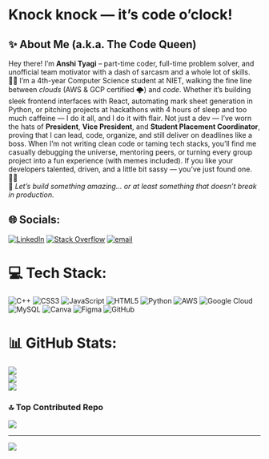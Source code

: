 # Knock knock — it’s code o’clock!
## ✨ About Me (a.k.a. The Code Queen)

Hey there! I’m **Anshi Tyagi** – part-time coder, full-time problem solver, and unofficial team motivator with a dash of sarcasm and a whole lot of skills. 👩‍💻 I’m a 4th-year Computer Science student at NIET, walking the fine line between *clouds* (AWS & GCP certified 🌩️) and *code*. Whether it’s building sleek frontend interfaces with React, automating mark sheet generation in Python, or pitching projects at hackathons with 4 hours of sleep and too much caffeine — I do it all, and I do it with flair. Not just a dev — I’ve worn the hats of **President**, **Vice President**, and **Student Placement Coordinator**, proving that I can lead, code, organize, and still deliver on deadlines like a boss. When I’m not writing clean code or taming tech stacks, you’ll find me casually debugging the universe, mentoring peers, or turning every group project into a fun experience (with memes included). If you like your developers talented, driven, and a little bit sassy — you’ve just found one. 💁‍♀️ <br>
🚀 *Let’s build something amazing… or at least something that doesn’t break in production.*  



## 🌐 Socials:
[![LinkedIn](https://img.shields.io/badge/LinkedIn-%230077B5.svg?logo=linkedin&logoColor=white)](https://linkedin.com/in/https://www.linkedin.com/in/anshi-tyagi-859535276/) [![Stack Overflow](https://img.shields.io/badge/-Stackoverflow-FE7A16?logo=stack-overflow&logoColor=white)](https://stackoverflow.com/users/https://stackoverflow.com/users/31083004/anshi-tyagi) [![email](https://img.shields.io/badge/Email-D14836?logo=gmail&logoColor=white)](mailto:anshityagi203@gmail.com) 

# 💻 Tech Stack:
![C++](https://img.shields.io/badge/c++-%2300599C.svg?style=for-the-badge&logo=c%2B%2B&logoColor=white) ![CSS3](https://img.shields.io/badge/css3-%231572B6.svg?style=for-the-badge&logo=css3&logoColor=white) ![JavaScript](https://img.shields.io/badge/javascript-%23323330.svg?style=for-the-badge&logo=javascript&logoColor=%23F7DF1E) ![HTML5](https://img.shields.io/badge/html5-%23E34F26.svg?style=for-the-badge&logo=html5&logoColor=white) ![Python](https://img.shields.io/badge/python-3670A0?style=for-the-badge&logo=python&logoColor=ffdd54) ![AWS](https://img.shields.io/badge/AWS-%23FF9900.svg?style=for-the-badge&logo=amazon-aws&logoColor=white) ![Google Cloud](https://img.shields.io/badge/GoogleCloud-%234285F4.svg?style=for-the-badge&logo=google-cloud&logoColor=white) ![MySQL](https://img.shields.io/badge/mysql-4479A1.svg?style=for-the-badge&logo=mysql&logoColor=white) ![Canva](https://img.shields.io/badge/Canva-%2300C4CC.svg?style=for-the-badge&logo=Canva&logoColor=white) ![Figma](https://img.shields.io/badge/figma-%23F24E1E.svg?style=for-the-badge&logo=figma&logoColor=white) ![GitHub](https://img.shields.io/badge/github-%23121011.svg?style=for-the-badge&logo=github&logoColor=white)
# 📊 GitHub Stats:
![](https://github-readme-stats.vercel.app/api?username=anshiityagi&theme=dark&hide_border=false&include_all_commits=true&count_private=true)<br/>
![](https://nirzak-streak-stats.vercel.app/?user=anshiityagi&theme=dark&hide_border=false)<br/>
![](https://github-readme-stats.vercel.app/api/top-langs/?username=anshiityagi&theme=dark&hide_border=false&include_all_commits=true&count_private=true&layout=compact)

### 🔝 Top Contributed Repo
![](https://github-contributor-stats.vercel.app/api?username=anshiityagi&limit=5&theme=dark&combine_all_yearly_contributions=true)

---
[![](https://visitcount.itsvg.in/api?id=anshiityagi&icon=0&color=1)](https://visitcount.itsvg.in)

<!-- Proudly created with GPRM ( https://gprm.itsvg.in ) -->
